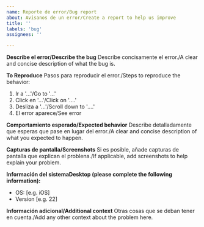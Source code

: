 ```yaml
---
name: Reporte de error/Bug report
about: Avisanos de un error/Create a report to help us improve
title: ''
labels: 'bug'
assignees: ''

---
```


**Describe el error/Describe the bug**
Describe concisamente el error./A clear and concise description of what the bug is.

**To Reproduce**
Pasos para reproducir el error./Steps to reproduce the behavior:
1. Ir a '...'/Go to '...'
2. Click en '...'/Click on '....'
3. Desliza a '...'/Scroll down to '....'
4. El error aparece/See error

**Comportamiento esperado/Expected behavior**
Describe detalladamente que esperas que pase en lugar del error./A clear and concise description of what you expected to happen.

**Capturas de pantalla/Screenshots**
Si es posible, añade capturas de pantalla que explican el problena./If applicable, add screenshots to help explain your problem.

**Información del sistemaDesktop (please complete the following information):**
 - OS: [e.g. iOS]
 - Version [e.g. 22]

**Información adicional/Additional context**
Otras cosas que se deban tener en cuenta./Add any other context about the problem here.
